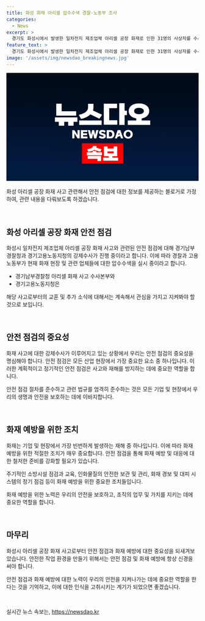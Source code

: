 ```yaml
---
title: 화성 화재 아리셀 압수수색 경찰·노동부 조사
categories:
  - News
excerpt: >
  경기도 화성시에서 발생한 일차전지 제조업체 아리셀 공장 화재로 인한 31명의 사상자를 수사 중인 경찰과 고용노동부가 26일 강제수사에 착수했다. 경기남부경찰청 아리셀 화재 사고 수사본부와 경기고용노동지청은 화성시 서신면 전곡리 소재 아리셀과 인력공급 업체 3곳(5개소)에 대해 압수수색에 나섰다.
feature_text: >
  경기도 화성시에서 발생한 일차전지 제조업체 아리셀 공장 화재로 인한 31명의 사상자를 수사 중인 경찰과 고용노동부가 26일 강제수사에 착수했다. 경기남부경찰청 아리셀 화재 사고 수사본부와 경기고용노동지청은 화성시 서신면 전곡리 소재 아리셀과 인력공급 업체 3곳(5개소)에 대해 압수수색에 나섰다.
image: '/assets/img/newsdao_breakingnews.jpg'
---
```


<p><img src="/assets/img/newsdao_breakingnews.jpg" alt="pcversion 속보" /></p>

<p>화성 아리셀 공장 화재 사고 관련해서 안전 점검에 대한 정보를 제공하는 블로거로 가정하여, 관련 내용을 다뤄보도록 하겠습니다.</p>

<p data-ke-size="size16">&nbsp;</p>

<h2 data-ke-size="size26">화성 아리셀 공장 화재 안전 점검</h2>

<p>화성시 일차전지 제조업체 아리셀 공장 화재 사고와 관련된 안전 점검에 대해 경기남부경찰청과 경기고용노동지청의 강제수사가 진행 중이라고 합니다. 이에 따라 경찰과 고용노동부가 현재 화재 현장 및 관련 업체들에 대한 압수수색을 실시 중이라고 합니다.</p>

<ul>
  <li>경기남부경찰청 아리셀 화재 사고 수사본부와</li>
  <li>경기고용노동지청은</li>
</ul>

<p>해당 사고로부터의 교훈 및 추가 소식에 대해서는 계속해서 관심을 가지고 지켜봐야 할 것으로 보입니다.</p>

<p data-ke-size="size16">&nbsp;</p>

<h2 data-ke-size="size26">안전 점검의 중요성</h2>

<p>화재 사고에 대한 강제수사가 이루어지고 있는 상황에서 우리는 안전 점검의 중요성을 명심해야 합니다. 안전 점검은 모든 산업 현장에서 가장 중요한 요소 중 하나입니다. 이러한 계획적이고 정기적인 안전 점검은 사고와 재해를 방지하는 데에 중요한 역할을 합니다.</p>

<p>안전 점검 절차를 준수하고 관련 법규를 엄격히 준수하는 것은 모든 기업 및 현장에서 우리의 생명과 안전을 보호하는 데에 이바지합니다.</p>

<p data-ke-size="size16">&nbsp;</p> 

<h2 data-ke-size="size26">화재 예방을 위한 조치</h2>

<p>화재는 기업 및 현장에서 가장 빈번하게 발생하는 재해 중 하나입니다. 이에 따라 화재 예방을 위한 적절한 조치가 매우 중요합니다. 안전 점검을 통해 화재 예방 및 대응에 대한 철저한 준비를 강화할 필요가 있습니다.</p>

<p>주기적인 소방시설 점검과 교육, 인화물질의 안전한 보관 및 관리, 화재 경보 및 대피 시스템의 정기 점검 등이 화재 예방을 위한 중요한 조치들입니다. </p>

<p>화재 예방을 위한 노력은 우리의 안전을 보호하고, 조직의 업무 및 가치를 지키는 데에 중요한 역할을 합니다.</p>

<p data-ke-size="size16">&nbsp;</p> 

<h2 data-ke-size="size26">마무리</h2>

<p>화성시 아리셀 공장 화재 사고로부터 안전 점검과 화재 예방에 대한 중요성을 되새겨보았습니다. 안전한 작업 환경을 만들기 위해서는 안전 점검 및 화재 예방에 항상 신경을 써야 합니다.</p>

<p>안전 점검과 화재 예방에 대한 노력이 우리의 안전을 지켜나가는 데에 중요한 역할을 한다는 것을 기억하고, 이에 대한 인식을 고취시키는 계기가 되었으면 좋겠습니다.</p>

<p data-ke-size="size16">&nbsp;</p> 
실시간 뉴스 속보는, <a href="https://newsdao.kr" rel="dofollow">https://newsdao.kr</a>



